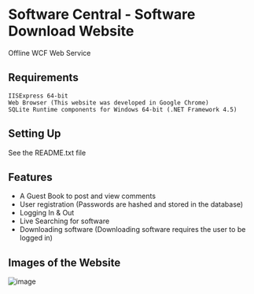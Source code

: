 # Software Central - Software Download Website
Offline WCF Web Service

## Requirements
```
IISExpress 64-bit
Web Browser (This website was developed in Google Chrome)
SQLite Runtime components for Windows 64-bit (.NET Framework 4.5)
```
## Setting Up
See the README.txt file

## Features
* A Guest Book to post and view comments <br/>
* User registration (Passwords are hashed and stored in the database) <br/> 
* Logging In & Out <br/>
* Live Searching for software <br/>
* Downloading software (Downloading software requires the user to be logged in) <br/>

## Images of the Website
![image](https://user-images.githubusercontent.com/45221821/48835759-d6182380-ede5-11e8-8e70-a645cc72ca6a.png)
